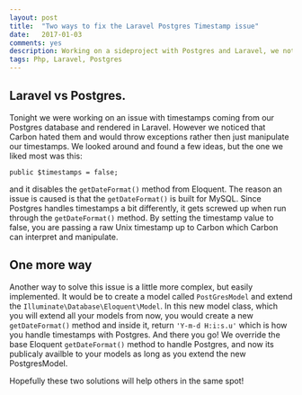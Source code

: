 ```yaml
---
layout: post
title:  "Two ways to fix the Laravel Postgres Timestamp issue"
date:   2017-01-03
comments: yes
description: Working on a sideproject with Postgres and Laravel, we noticed the timestamp from Postgres didnt play nice with Laravel.
tags: Php, Laravel, Postgres
---
```


## Laravel vs Postgres.

Tonight we were working on an issue with timestamps coming from our Postgres database and rendered in Laravel. However we noticed that Carbon hated them and would throw exceptions rather then just manipulate our timestamps. We looked around and found a few ideas, but the one we liked most was this:

```
public $timestamps = false;
```

and it disables the ```getDateFormat()``` method from Eloquent. The reason an issue is caused is that the ```getDateFormat()``` is built for MySQL. Since Postgres handles timestamps a bit differently, it gets screwed up when run through the ```getDateFormat()``` method. By setting the timestamp value to false, you are passing a raw Unix timestamp up to Carbon which Carbon can interpret and manipulate. 

## One more way

Another way to solve this issue is a little more complex, but easily implemented. It would be to create a model called ```PostGresModel``` and extend the ```Illuminate\Database\Eloquent\Model```. In this new model class, which you will extend all your models from now, you would create a new ```getDateFormat()``` method and inside it, return ```'Y-m-d H:i:s.u'``` which is how you handle timestamps with Postgres. And there you go! We override the base Eloquent ```getDateFormat()``` method to handle Postgres, and now its publicaly availble to your models as long as you extend the new PostgresModel. 

Hopefully these two solutions will help others in the same spot!
